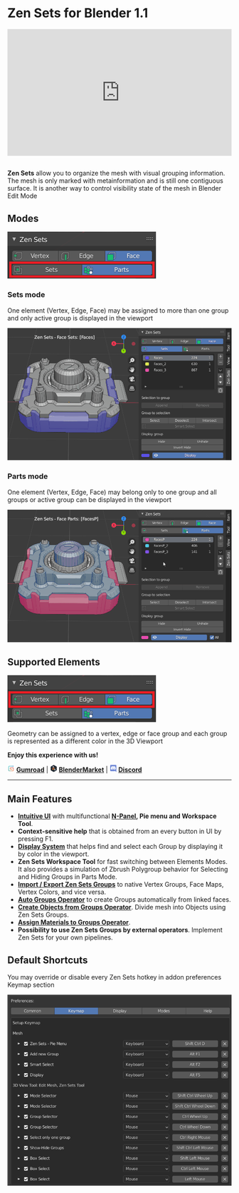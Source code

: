 # Zen Sets for Blender 1.1

<!-- ![IntroSets](img/IntroSets.png) -->
<!-- blank line -->
<div style="position: relative; width: 100%; height: 0; padding-bottom: 56.25%;">
<iframe width="1018" height="573" src="https://www.youtube.com/embed/Sn8UyfsNUO4" title="YouTube video player" style="position: absolute; top: 0; left: 0; width: 100%; height: 100%;" allowfullscreen="" seamless="" frameborder="0"></iframe>
</div>
<!-- blank line -->
<br/>

**Zen Sets** allow you to organize the mesh with visual grouping information. The mesh is only marked with metainformation and is still one contiguous surface. It is another way to control visibility state of the mesh in Blender Edit Mode

## Modes
![Modes](img/screen/modes.png)
### Sets mode
One element (Vertex, Edge, Face) may be assigned to more than one group and only active group is displayed in the viewport

![sets_mode](img/screen/sets_mode.gif)

### Parts mode
One element (Vertex, Edge, Face) may belong only to one group and all groups or active group can be displayed in the viewport

![parts_mode](img/screen/parts_mode.gif)

## Supported Elements
![Elements](img/screen/elements.png)

Geometry can be assigned to a vertex, edge or face group and each group is represented as a different color in the 3D Viewport


**Enjoy this experience with us!**

![Gumroad](img/icons/services/gumroad-16.png) [**Gumroad**](https://sergeytyapkin.gumroad.com/l/zensets) | ![BlenderMarket](img/icons/services/blendermarket-16.png) [**BlenderMarket**](https://www.blendermarket.com/products/zen-sets) | ![Discord](img/icons/services/discord-16.png) [**Discord**](https://discord.gg/wGpFeME)

<!-- blank line -->
----
<!-- blank line -->
## Main Features

- [**Intuitive UI**](npanel.md) with multifunctional **[N-Panel](npanel.md), Pie menu and Workspace Tool**.
- **Context-sensitive help** that is obtained from an every button in UI by pressing F1.
- [**Display System**](npanel.md#display-group) that helps find and select each Group by displaying it by color in the viewport.
- **Zen Sets Workspace Tool** for fast switching between Elements Modes. It also provides a simulation of Zbrush Polygroup behavior for Selecting and Hiding Groups in Parts Mode.
- [**Import / Export Zen Sets Groups**](imp_exp.md) to native Vertex Groups, Face Maps, Vertex Colors, and vice versa.
- [**Auto Groups Operator**](tools.md#auto-groups) to create Groups automatically from linked faces.
- [**Create Objects from Groups Operator**](tools.md#create-objects-from-groups). Divide mesh into Objects using Zen Sets Groups.
- [**Assign Materials to Groups Operator**](tools.md#assign-materials-to-groups).
- **Possibility to use Zen Sets Groups by external operators**. Implement Zen Sets for your own pipelines.

## Default Shortcuts
You may override or disable every Zen Sets hotkey in addon preferences Keymap section

![shortcuts](img/screen/preferences/shortcuts.png)
